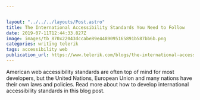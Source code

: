 ```yaml
---


layout: "../../../layouts/Post.astro"
title: The International Accessibility Standards You Need to Follow
date: 2019-07-11T12:44:33.827Z
image: images/tb_870x22043dccabe89e4489095165891b587bb6b.png
categories: writing telerik
tags: accessibility web
publication_url: https://www.telerik.com/blogs/the-international-accessibility-standards-you-need-to-follow
---
```

American web accessibility standards are often top of mind for most developers, but the United Nations, European Union and many nations have their own laws and policies. Read more about how to develop international accessibility standards in this blog post.
